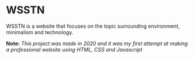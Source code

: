 # WSSTN

WSSTN is a website that focuses on the topic surrounding environment, minimalism and technology.

<b>Note:</b> <i>This project was made in 2020 and it was my first attempt at making a professional website using HTML, CSS and Javascript</i>
